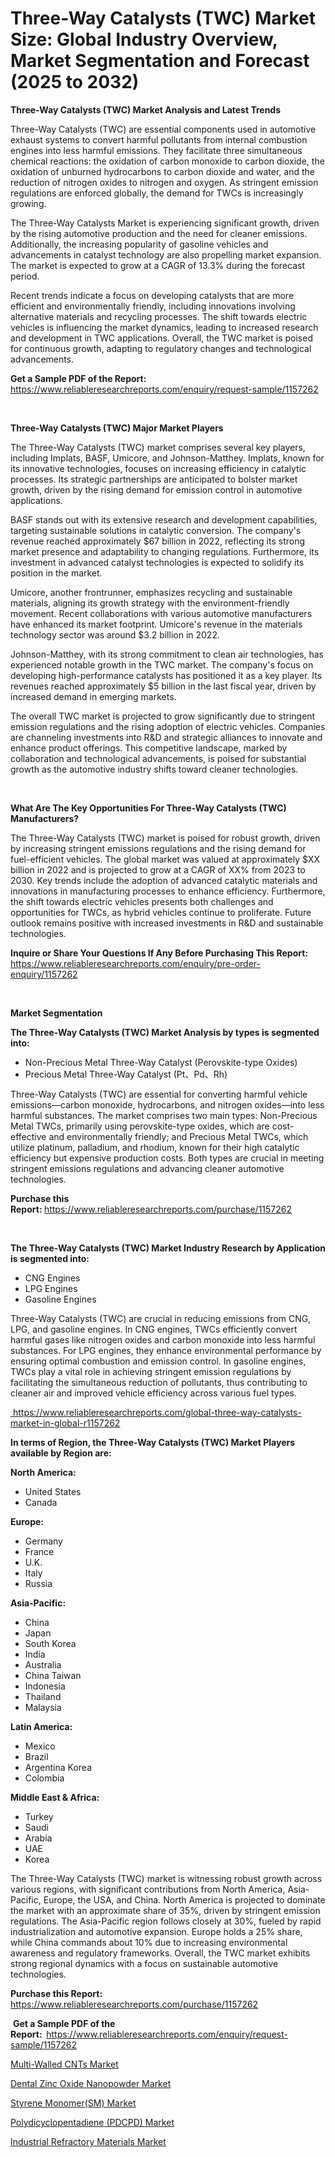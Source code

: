 <p><h1>Three-Way Catalysts (TWC) Market Size: Global Industry Overview, Market Segmentation and Forecast (2025 to 2032)</h1></p><p><strong>Three-Way Catalysts (TWC) Market Analysis and Latest Trends</strong></p>
<p><p>Three-Way Catalysts (TWC) are essential components used in automotive exhaust systems to convert harmful pollutants from internal combustion engines into less harmful emissions. They facilitate three simultaneous chemical reactions: the oxidation of carbon monoxide to carbon dioxide, the oxidation of unburned hydrocarbons to carbon dioxide and water, and the reduction of nitrogen oxides to nitrogen and oxygen. As stringent emission regulations are enforced globally, the demand for TWCs is increasingly growing.</p><p>The Three-Way Catalysts Market is experiencing significant growth, driven by the rising automotive production and the need for cleaner emissions. Additionally, the increasing popularity of gasoline vehicles and advancements in catalyst technology are also propelling market expansion. The market is expected to grow at a CAGR of 13.3% during the forecast period. </p><p>Recent trends indicate a focus on developing catalysts that are more efficient and environmentally friendly, including innovations involving alternative materials and recycling processes. The shift towards electric vehicles is influencing the market dynamics, leading to increased research and development in TWC applications. Overall, the TWC market is poised for continuous growth, adapting to regulatory changes and technological advancements.</p></p>
<p><strong>Get a Sample PDF of the Report:&nbsp;</strong> <a href="https://www.reliableresearchreports.com/enquiry/request-sample/1157262?utm_campaign=28&utm_medium=2&utm_source=Github&utm_content=ia&utm_term=02042025&utm_id=three-way-catalysts-twc">https://www.reliableresearchreports.com/enquiry/request-sample/1157262</a></p>
<p>&nbsp;</p>
<p><strong>Three-Way Catalysts (TWC) Major Market Players</strong></p>
<p><p>The Three-Way Catalysts (TWC) market comprises several key players, including Implats, BASF, Umicore, and Johnson-Matthey. Implats, known for its innovative technologies, focuses on increasing efficiency in catalytic processes. Its strategic partnerships are anticipated to bolster market growth, driven by the rising demand for emission control in automotive applications.</p><p>BASF stands out with its extensive research and development capabilities, targeting sustainable solutions in catalytic conversion. The company's revenue reached approximately $67 billion in 2022, reflecting its strong market presence and adaptability to changing regulations. Furthermore, its investment in advanced catalyst technologies is expected to solidify its position in the market.</p><p>Umicore, another frontrunner, emphasizes recycling and sustainable materials, aligning its growth strategy with the environment-friendly movement. Recent collaborations with various automotive manufacturers have enhanced its market footprint. Umicore's revenue in the materials technology sector was around $3.2 billion in 2022.</p><p>Johnson-Matthey, with its strong commitment to clean air technologies, has experienced notable growth in the TWC market. The company's focus on developing high-performance catalysts has positioned it as a key player. Its revenues reached approximately $5 billion in the last fiscal year, driven by increased demand in emerging markets.</p><p>The overall TWC market is projected to grow significantly due to stringent emission regulations and the rising adoption of electric vehicles. Companies are channeling investments into R&D and strategic alliances to innovate and enhance product offerings. This competitive landscape, marked by collaboration and technological advancements, is poised for substantial growth as the automotive industry shifts toward cleaner technologies.</p></p>
<p>&nbsp;</p>
<p><strong>What Are The Key Opportunities For Three-Way Catalysts (TWC) Manufacturers?</strong></p>
<p><p>The Three-Way Catalysts (TWC) market is poised for robust growth, driven by increasing stringent emissions regulations and the rising demand for fuel-efficient vehicles. The global market was valued at approximately $XX billion in 2022 and is projected to grow at a CAGR of XX% from 2023 to 2030. Key trends include the adoption of advanced catalytic materials and innovations in manufacturing processes to enhance efficiency. Furthermore, the shift towards electric vehicles presents both challenges and opportunities for TWCs, as hybrid vehicles continue to proliferate. Future outlook remains positive with increased investments in R&D and sustainable technologies.</p></p>
<p><strong>Inquire or Share Your Questions If Any Before Purchasing This Report:</strong> <a href="https://www.reliableresearchreports.com/enquiry/pre-order-enquiry/1157262?utm_campaign=28&utm_medium=2&utm_source=Github&utm_content=ia&utm_term=02042025&utm_id=three-way-catalysts-twc">https://www.reliableresearchreports.com/enquiry/pre-order-enquiry/1157262</a></p>
<p>&nbsp;</p>
<p><strong>Market Segmentation</strong></p>
<p><strong>The Three-Way Catalysts (TWC) Market Analysis by types is segmented into:</strong></p>
<p><ul><li>Non-Precious Metal Three-Way Catalyst (Perovskite-type Oxides)</li><li>Precious Metal Three-Way Catalyst (Pt、Pd、Rh)</li></ul></p>
<p><p>Three-Way Catalysts (TWC) are essential for converting harmful vehicle emissions—carbon monoxide, hydrocarbons, and nitrogen oxides—into less harmful substances. The market comprises two main types: Non-Precious Metal TWCs, primarily using perovskite-type oxides, which are cost-effective and environmentally friendly; and Precious Metal TWCs, which utilize platinum, palladium, and rhodium, known for their high catalytic efficiency but expensive production costs. Both types are crucial in meeting stringent emissions regulations and advancing cleaner automotive technologies.</p></p>
<p><strong>Purchase this Report:&nbsp;</strong><a href="https://www.reliableresearchreports.com/purchase/1157262?utm_campaign=28&utm_medium=2&utm_source=Github&utm_content=ia&utm_term=02042025&utm_id=three-way-catalysts-twc">https://www.reliableresearchreports.com/purchase/1157262</a></p>
<p>&nbsp;</p>
<p><strong>The Three-Way Catalysts (TWC) Market Industry Research by Application is segmented into:</strong></p>
<p><ul><li>CNG Engines</li><li>LPG Engines</li><li>Gasoline Engines</li></ul></p>
<p><p>Three-Way Catalysts (TWC) are crucial in reducing emissions from CNG, LPG, and gasoline engines. In CNG engines, TWCs efficiently convert harmful gases like nitrogen oxides and carbon monoxide into less harmful substances. For LPG engines, they enhance environmental performance by ensuring optimal combustion and emission control. In gasoline engines, TWCs play a vital role in achieving stringent emission regulations by facilitating the simultaneous reduction of pollutants, thus contributing to cleaner air and improved vehicle efficiency across various fuel types.</p></p>
<p><a href="https://www.reliableresearchreports.com/global-three-way-catalysts-market-in-global-r1157262?utm_campaign=28&utm_medium=2&utm_source=Github&utm_content=ia&utm_term=02042025&utm_id=three-way-catalysts-twc">&nbsp;https://www.reliableresearchreports.com/global-three-way-catalysts-market-in-global-r1157262</a></p>
<p><strong>In terms of Region, the Three-Way Catalysts (TWC) Market Players available by Region are:</strong></p>
<p>
    <p> <strong> North America: </strong>
        <ul>
            <li>United States</li>
            <li>Canada</li>
        </ul>
        </p> 
    <p> <strong> Europe: </strong>
        <ul>
            <li>Germany</li>
            <li>France</li>
            <li>U.K.</li>
            <li>Italy</li>
            <li>Russia</li>
        </ul>
        </p> 
    <p> <strong> Asia-Pacific: </strong>
        <ul>
            <li>China</li>
            <li>Japan</li>
            <li>South Korea</li>
            <li>India</li>
            <li>Australia</li>
            <li>China Taiwan</li>
            <li>Indonesia</li>
            <li>Thailand</li>
            <li>Malaysia</li>
        </ul>
        </p> 
    <p> <strong> Latin America: </strong>
        <ul>
            <li>Mexico</li>
            <li>Brazil</li>
            <li>Argentina Korea</li>
            <li>Colombia</li>
        </ul>
        </p> 
    <p> <strong> Middle East & Africa: </strong>
        <ul>
            <li>Turkey</li>
            <li>Saudi</li>
            <li>Arabia</li>
            <li>UAE</li>
            <li>Korea</li>
        </ul>
    </p>
    </p>
<p><p>The Three-Way Catalysts (TWC) market is witnessing robust growth across various regions, with significant contributions from North America, Asia-Pacific, Europe, the USA, and China. North America is projected to dominate the market with an approximate share of 35%, driven by stringent emission regulations. The Asia-Pacific region follows closely at 30%, fueled by rapid industrialization and automotive expansion. Europe holds a 25% share, while China commands about 10% due to increasing environmental awareness and regulatory frameworks. Overall, the TWC market exhibits strong regional dynamics with a focus on sustainable automotive technologies.</p></p>
<p><strong>Purchase this Report: </strong><a href="https://www.reliableresearchreports.com/purchase/1157262?utm_campaign=28&utm_medium=2&utm_source=Github&utm_content=ia&utm_term=02042025&utm_id=three-way-catalysts-twc">https://www.reliableresearchreports.com/purchase/1157262</a></p>
<p>&nbsp;<strong>Get a Sample PDF of the Report:&nbsp;&nbsp;</strong><a href="https://www.reliableresearchreports.com/enquiry/request-sample/1157262?utm_campaign=28&utm_medium=2&utm_source=Github&utm_content=ia&utm_term=02042025&utm_id=three-way-catalysts-twc">https://www.reliableresearchreports.com/enquiry/request-sample/1157262</a></p>
<p><strong></strong></p>
<p><p><a href="https://github.com/dibesnayee/Market-Research-Report-List-1/blob/main/multi-walled-cnts-market.md?utm_campaign=28&utm_medium=2&utm_source=Github&utm_content=ia&utm_term=02042025&utm_id=three-way-catalysts-twc">Multi-Walled CNTs Market</a></p><p><a href="https://github.com/rreynagjysma65/Market-Research-Report-List-1/blob/main/dental-zinc-oxide-nanopowder-market.md?utm_campaign=28&utm_medium=2&utm_source=Github&utm_content=ia&utm_term=02042025&utm_id=three-way-catalysts-twc">Dental Zinc Oxide Nanopowder Market</a></p><p><a href="https://github.com/hervedeidadw/Market-Research-Report-List-1/blob/main/styrene-monomersm-market.md?utm_campaign=28&utm_medium=2&utm_source=Github&utm_content=ia&utm_term=02042025&utm_id=three-way-catalysts-twc">Styrene Monomer(SM) Market</a></p><p><a href="https://github.com/abexjeliti/Market-Research-Report-List-1/blob/main/polydicyclopentadiene-pdcpd-market.md?utm_campaign=28&utm_medium=2&utm_source=Github&utm_content=ia&utm_term=02042025&utm_id=three-way-catalysts-twc">Polydicyclopentadiene (PDCPD) Market</a></p><p><a href="https://github.com/duzcupetriv/Market-Research-Report-List-1/blob/main/industrial-refractory-materials-market.md?utm_campaign=28&utm_medium=2&utm_source=Github&utm_content=ia&utm_term=02042025&utm_id=three-way-catalysts-twc">Industrial Refractory Materials Market</a></p></p>
